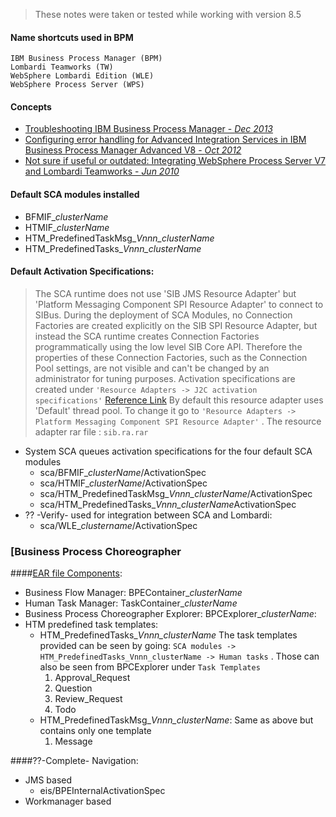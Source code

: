 > These notes were taken or tested while working with version 8.5

#### Name shortcuts used in BPM
```
IBM Business Process Manager (BPM)
Lombardi Teamworks (TW)
WebSphere Lombardi Edition (WLE)
WebSphere Process Server (WPS)
```

#### Concepts
* [Troubleshooting IBM Business Process Manager - *Dec 2013*](http://www.ibm.com/developerworks/bpm/bpmjournal/1312_chan/1312_chan.html)
* [Configuring error handling for Advanced Integration Services in IBM Business Process Manager Advanced V8 - *Oct 2012*](http://www.ibm.com/developerworks/bpm/library/techarticles/1210_agrawal/1210_agrawal.html)
* [Not sure if useful or outdated: Integrating WebSphere Process Server V7 and Lombardi Teamworks - *Jun 2010*](http://www.ibm.com/developerworks/websphere/library/techarticles/1006_fasbinder/1006_fasbinder.html)

#### Default SCA modules installed
* BFMIF_*clusterName*
* HTMIF_*clusterName*
* HTM_PredefinedTaskMsg_*Vnnn_clusterName*
* HTM_PredefinedTasks_*Vnnn_clusterName*

#### Default Activation Specifications:
> The SCA runtime does not use 'SIB JMS Resource Adapter' but 'Platform Messaging Component SPI Resource Adapter' to connect to SIBus.  During the deployment of SCA Modules, no Connection Factories are created explicitly on the SIB SPI Resource Adapter, but instead the SCA runtime creates Connection Factories programmatically using the low level SIB Core API. Therefore the properties of these Connection Factories, such as the Connection Pool settings, are not visible and can't be changed by an administrator for tuning purposes.  Activation specifications are created under `'Resource Adapters -> J2C activation specifications'`
[Reference Link](http://www.ibm.com/developerworks/websphere/library/techarticles/0809_faulhaber/0809_faulhaber.html)
By default this resource adapter uses 'Default' thread pool.  To change it go to `'Resource Adapters -> Platform Messaging Component SPI Resource Adapter'` .  The resource adapter rar file : `sib.ra.rar`
>


* System SCA queues activation specifications for the four default SCA modules
  * sca/BFMIF_*clusterName*/ActivationSpec
  * sca/HTMIF_*clusterName*/ActivationSpec   
  * sca/HTM_PredefinedTaskMsg_*Vnnn_clusterName*/ActivationSpec
  * sca/HTM_PredefinedTasks_*Vnnn_clusterName*ActivationSpec
* ?? -Verify- used for integration between SCA and Lombardi:
  * sca/WLE_*clustername*/ActivationSpec


### [Business Process Choreographer
####[EAR file Components](https://www-01.ibm.com/support/knowledgecenter/SSFTN5_8.5.0/com.ibm.wbpm.bpc.doc/topics/t2demanual.html?cp=SSFTN5_8.5.0%2F1-3-14-3-0&lang=en):
* Business Flow Manager: BPEContainer_*clusterName*
* Human Task Manager: TaskContainer_*clusterName*
* Business Process Choreographer Explorer: BPCExplorer_*clusterName*: 
* HTM predefined task templates: 
  * HTM_PredefinedTasks_*Vnnn_clusterName*
    The task templates provided can be seen by going: `SCA modules -> HTM_PredefinedTasks_Vnnn_clusterName -> Human tasks` .
    Those can also be seen from BPCExplorer under `Task Templates`
    1. Approval_Request
    2. Question
    3. Review_Request
    4. Todo
  * HTM_PredefinedTaskMsg_*Vnnn_clusterName*: 
    Same as above but contains only one template
    1. Message

####??-Complete- Navigation:
* JMS based
  * eis/BPEInternalActivationSpec
* Workmanager based
